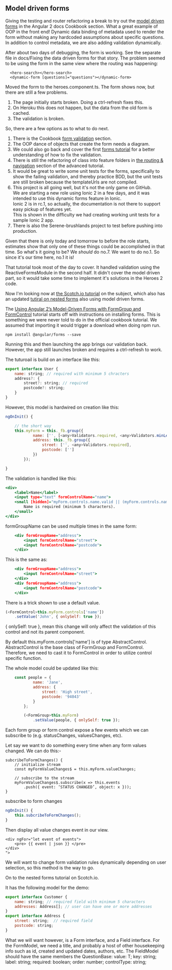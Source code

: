 
## <a name="model-drive-forms">Model driven forms</a>

Giving the testing and router refactoring a break to try out the [model driven forms](https://angular.io/docs/ts/latest/cookbook/dynamic-form.html) 
in the Angular 2 docs Cookbook section.
What a great example of OOP in the front end!
Dynamic data binding of metadata used to render the form without making any hardcoded assumptions about specific questions.
In addition to control metadata, we are also adding validation dynamically.

After about two days of debugging, the form is working. 
See the separate file in docs/<a name="fixing-the-drive-forms">Fixing the data driven forms</a> for that story.
The problem seemed to be using the form  in the same view where the routing was happening:
```
  <hero-search></hero-search>
  <dynamic-form [questions]="questions"></dynamic-form>
```
Moved the form to the heroes.component.ts.
The form shows now, but there are still a few problems.

1. The page initially starts broken.
Doing a ctrl-refresh fixes this.
2. On Heroku this does not happen, but the data from the old form is cached.
3. The validation is broken.

So, there are a few options as to what to do next.

1. There is the Cookbook [form validation](https://angular.io/docs/ts/latest/cookbook/form-validation.html) section.
2. The OOP dance of objects that create the form needs a diagram.
3. We could also go back and cover the first [forms tutorial](https://angular.io/docs/ts/latest/guide/forms.html)
for a better understanding of how to fix the validation.
4. There is still the refactoring of class into feature folders in [the routing & navigation](https://angular.io/docs/ts/latest/guide/router.html) section of the advanced tutorial.
5. It would be great to write some unit tests for the forms, specifically to show the failing validation, 
and thereby practice BDD, but the unit tests are still broken because the templateUrls are not compiled.
6. This project is all going well, but it's not the only game on GitHub.  
We are starting a new role using Ionic 2 in a few days, and it was intended to use this dynamic forms feature in Ionic.  
Ionic 2 is in rc.1, so actually, the documentation is not there to support easy pickup of features yet.  
This is shown in the difficulty we had creating working unit tests for a sample Ionic 2 app.
7. There is also the Serene-brushlands project to test before pushing into production.

Given that there is only today and tomorrow to before the role starts, estimates show that only one of these things could be accomplished in that time.
So what's it going to be?
We <i>should</i> do no.7.  We want to do no.1.  So since it's our time here, no.1 it is!

That tutorial took most of the day to cover.
It handled validation using the ReactiveFormsModule in the second half.
It didn't cover the model driven part, so it would take some time to implement it's solutions in the Heroes 2 code.

Now I'm looking now at [the Scotch.io tutorial](https://scotch.io/tutorials/using-angular-2s-model-driven-forms-with-formgroup-and-formcontrol) on the subject,
which also has an updated [tutiral on nested forms](https://scotch.io/tutorials/how-to-build-nested-model-driven-forms-in-angular-2) also using model driven forms.

The [Using Angular 2’s Model-Driven Forms with FormGroup and FormControl](https://scotch.io/tutorials/using-angular-2s-model-driven-forms-with-formgroup-and-formcontrol) 
tutorial starts off with instructions on installing forms.
This is something we were never told to do in the official cookbook tutorial.
We assumed that importing it would trigger a download when doing npm run.

```
npm install @angular/forms --save
```

Running this and then launching the app brings our validation back.
However, the app still launches broken and requires a ctrl-refresh to work.

The tuturoail is build on an interface like this:

```JavaScript
export interface User {
    name: string; // required with minimum 5 chracters
    address?: {
        street?: string; // required
        postcode?: string;
    }
}
```

However, this model is hardwired on creation like this:

```JavaScript
ngOnInit() {

    // the short way
    this.myForm = this._fb.group({
            name: ['', [<any>Validators.required, <any>Validators.minLength(5)]],
            address: this._fb.group({
                street: ['', <any>Validators.required],
                postcode: ['']
            })
        });

}
```

The validation is handled like this:

```htm
<div>
    <label>Name</label>
    <input type="text" formControlName="name">
    <small [hidden]="myForm.controls.name.valid || (myForm.controls.name.pristine && !submitted)">
        Name is required (minimum 5 characters).
    </small>
</div>
```

formGroupName can be used multiple times in the same form:

```htm
    <div formGroupName="address">
        <input formControlName="street">
        <input formControlName="postcode">
    </div>
```

This is the same as:

```htm
    <div formGroupName="address">
        <input formControlName="street">
    </div>
    <div formGroupName="address">
        <input formControlName="postcode">
    </div>
```    

There is a trick shown to use a default value.  

```javascript
(<FormControl>this.myForm.controls['name'])
    .setValue('John', { onlySelf: true });
```

{ onlySelf: true }, mean this change will only affect the validation of this control and 
not its parent component.

By default this.myForm.controls['name'] is of type AbstractControl. 
AbstractControl is the base class of FormGroup and FormControl. 
Therefore, we need to cast it to FormControl in order to utilize control specific function.

The whole model could be updated like this:

```javascript
    const people = {
            name: 'Jane',
            address: {
                street: 'High street',
                postcode: '94043'
            }
        };

        (<FormGroup>this.myForm)
            .setValue(people, { onlySelf: true });
```

Each form group or form control expose a few events which we can subscribe to (e.g. statusChanges, valuesChanges, etc).

Let say we want to do something every time when any form values changed. We can do this:-
```
subcribeToFormChanges() {
    // initialize stream
    const myFormValueChanges$ = this.myForm.valueChanges;

    // subscribe to the stream 
    myFormValueChanges$.subscribe(x => this.events
        .push({ event: ‘STATUS CHANGED’, object: x }));
}
```

subscribe to form changes 

```javascript
ngOnInit() {
    this.subcribeToFormChanges();
}
```

Then display all value changes event in our view.

```
<div ngFor="let event of events">
    <pre> {{ event | json }} </pre>
</div>
">
```

We will want to change form validation rules dynamically depending on user selection, so this method is the way to go.

On to the nested forms tutorial on Scotch.io.

It has the following model for the demo:

```JavaScript
export interface Customer {
    name: string; // required field with minimum 5 characters
    addresses: Address[]; // user can have one or more addresses
}
export interface Address {
    street: string;  // required field
    postcode: string;
}
```

What we will want however, is a Form interface, and a Field interface.
For the FormModel, we need a title, and probably a host of other housekeeping info such as id, created and updated dates, authors, etc.
The FieldModel should have the same members the QuestionBase:
  value: T;
  key: string;
  label: string;
  required: boolean;
  order: number;
  controlType: string;


